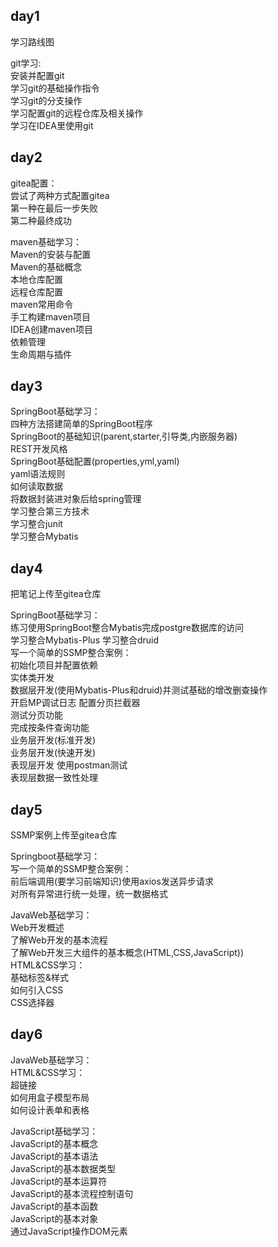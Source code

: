 ## day1
学习路线图

git学习:  
安装并配置git  
学习git的基础操作指令  
学习git的分支操作   
学习配置git的远程仓库及相关操作  
学习在IDEA里使用git

## day2
gitea配置：  
尝试了两种方式配置gitea   
第一种在最后一步失败  
第二种最终成功

maven基础学习：  
Maven的安装与配置  
Maven的基础概念  
本地仓库配置  
远程仓库配置  
maven常用命令  
手工构建maven项目  
IDEA创建maven项目  
依赖管理  
生命周期与插件  

## day3
SpringBoot基础学习：  
四种方法搭建简单的SpringBoot程序  
SpringBoot的基础知识(parent,starter,引导类,内嵌服务器)  
REST开发风格  
SpringBoot基础配置(properties,yml,yaml)  
yaml语法规则  
如何读取数据  
将数据封装进对象后给spring管理  
学习整合第三方技术  
学习整合junit  
学习整合Mybatis

## day4
把笔记上传至gitea仓库  

SpringBoot基础学习：  
练习使用SpringBoot整合Mybatis完成postgre数据库的访问  
学习整合Mybatis-Plus
学习整合druid  
写一个简单的SSMP整合案例：  
初始化项目并配置依赖  
实体类开发  
数据层开发(使用Mybatis-Plus和druid)并测试基础的增改删查操作  
开启MP调试日志  配置分页拦截器  
测试分页功能  
完成按条件查询功能  
业务层开发(标准开发)  
业务层开发(快速开发)  
表现层开发  使用postman测试  
表现层数据一致性处理

## day5
SSMP案例上传至gitea仓库  

Springboot基础学习：  
写一个简单的SSMP整合案例：  
前后端调用(要学习前端知识)使用axios发送异步请求  
对所有异常进行统一处理，统一数据格式    

JavaWeb基础学习：  
Web开发概述  
了解Web开发的基本流程  
了解Web开发三大组件的基本概念(HTML,CSS,JavaScript))  
HTML&CSS学习：   
基础标签&样式  
如何引入CSS  
CSS选择器  

## day6  
JavaWeb基础学习：  
HTML&CSS学习：   
超链接  
如何用盒子模型布局  
如何设计表单和表格  

JavaScript基础学习：  
JavaScript的基本概念    
JavaScript的基本语法    
JavaScript的基本数据类型    
JavaScript的基本运算符  
JavaScript的基本流程控制语句    
JavaScript的基本函数    
JavaScript的基本对象    
通过JavaScript操作DOM元素   










 







